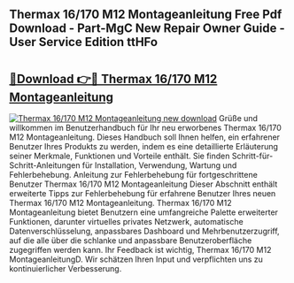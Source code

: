 ## Thermax 16/170 M12 Montageanleitung Free Pdf Download - Part-MgC New Repair Owner Guide - User Service Edition ttHFo

# <h2><a href="http://df83ue.blite.top/?on=Thermax+16%2f170+M12+Montageanleitung">🔗Download 👉🔴 Thermax 16/170 M12 Montageanleitung</a></h2>

[![Thermax 16/170 M12 Montageanleitung new download](https://i.imgur.com/lujVjoI.png)](http://df83ue.blite.top/?on=Thermax+16%2f170+M12+Montageanleitung)
Grüße und willkommen im Benutzerhandbuch für Ihr neu erworbenes Thermax 16/170 M12 Montageanleitung. Dieses Handbuch soll Ihnen helfen, ein erfahrener Benutzer Ihres Produkts zu werden, indem es eine detaillierte Erläuterung seiner Merkmale, Funktionen und Vorteile enthält. Sie finden Schritt-für-Schritt-Anleitungen für Installation, Verwendung, Wartung und Fehlerbehebung. Anleitung zur Fehlerbehebung für fortgeschrittene Benutzer Thermax 16/170 M12 Montageanleitung Dieser Abschnitt enthält erweiterte Tipps zur Fehlerbehebung für erfahrene Benutzer Ihres neuen Thermax 16/170 M12 Montageanleitung. Thermax 16/170 M12 Montageanleitung bietet Benutzern eine umfangreiche Palette erweiterter Funktionen, darunter virtuelles privates Netzwerk, automatische Datenverschlüsselung, anpassbares Dashboard und Mehrbenutzerzugriff, auf die alle über die schlanke und anpassbare Benutzeroberfläche zugegriffen werden kann. Ihr Feedback ist wichtig, Thermax 16/170 M12 MontageanleitungD. Wir schätzen Ihren Input und verpflichten uns zu kontinuierlicher Verbesserung.
